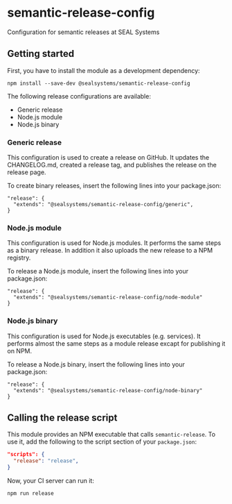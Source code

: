 # semantic-release-config

Configuration for semantic releases at SEAL Systems

## Getting started

First, you have to install the module as a development dependency:

```shell
npm install --save-dev @sealsystems/semantic-release-config
```

The following release configurations are available:

- Generic release
- Node.js module
- Node.js binary

### Generic release

This configuration is used to create a release on GitHub. It updates the CHANGELOG.md, created a release tag, and publishes the release on the release page.  

To create binary releases, insert the following lines into your package.json:

```
"release": {
  "extends": "@sealsystems/semantic-release-config/generic",
}
```

### Node.js module

This configuration is used for Node.js modules. It performs the same steps as a binary release. In addition it also uploads the new release to a NPM registry.

To release a Node.js module, insert the following lines into your package.json:

```
"release": {
  "extends": "@sealsystems/semantic-release-config/node-module"
}
```

### Node.js binary

This configuration is used for Node.js executables (e.g. services). It performs almost the same steps as a module release excapt for publishing it on NPM.

To release a Node.js binary, insert the following lines into your package.json:

```
"release": {
  "extends": "@sealsystems/semantic-release-config/node-binary"
}
```

## Calling the release script

This module provides an NPM executable that calls `semantic-release`. To use it, add the following to the script section of your `package.json`:

```json
"scripts": {
  "release": "release",
}
```

Now, your CI server can run it:

```bash
npm run release
```
